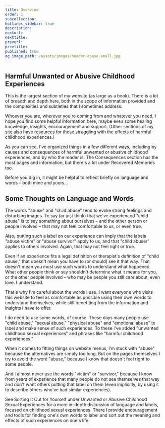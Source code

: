 ```yaml
---
title: Overview
order: 1
subcollection:
hotlines_sidebar: true
description:
nexturl:
nexttitle:
prevurl:
prevtitle:
published: true
og_image_path: /assets/images/header-abuse-small.jpg
---
```


## Harmful Unwanted or Abusive Childhood Experiences

This is the largest section of my website (as large as a book). There is a lot of breadth and depth here, both in the scope of information provided and the complexities and subtleties that I sometimes address.

Whoever you are, wherever you're coming from and whatever you need, I hope you find some helpful information here, maybe even some healing knowledge, insights, encouragement and support. (Other sections of my site also have resources for those struggling with the effects of harmful childhood experiences.)

As you can see, I've organized things in a few different ways, including by causes and consequences of harmful unwanted or abusive childhood experiences, and by who the reader is. The Consequences section has the most pages and information, but there's a lot under Recovered Memories too.

Before you dig in, it might be helpful to reflect briefly on language and words – both mine and yours...

## Some Thoughts on Language and Words

The words "abuse" and "child abuse" tend to evoke strong feelings and disturbing images. To say (or just think) that we've experienced "child abuse" is to say something about ourselves – and the other person or people involved – that may not feel comfortable to us, or even true.

Also, putting such a label on our experience can imply that the labels "abuse victim" or "abuse survivor" apply to us, and that "child abuser" applies to others involved. Again, that may not feel right or true.

Even if an experience fits a legal definition or therapist's definition of "child abuse," that doesn't mean you have to (or should) see it that way. That doesn't mean you must use such words to understand what happened. What other people think or say shouldn't determine what it means for you, or the other people involved – who may be people you still care about, even love. I understand.

That's why I'm careful about the words I use. I want everyone who visits this website to feel as comfortable as possible using their own words to understand themselves, while still benefiting from the information and insights I have to offer.

I do need to use some words, of course. These days many people use "child abuse," "sexual abuse," "physical abuse" and "emotional abuse" to label and make sense of such experiences. To these I've added "unwanted childhood sexual experiences" and phrases like "harmful childhood experiences."

When it comes to fitting things on website menus, I'm stuck with "abuse" because the alternatives are simply too long. But on the pages themselves I try to avoid the word "abuse," because I know that doesn't feel right to some people.

And I almost never use the words "victim" or "survivor," because I know from years of experience that many people do not see themselves that way and don't want others putting that label on them (even implicitly, by using it to describe others who've had similar experiences).

See Sorting It Out for Yourself under Unwanted or Abusive Childhood Sexual Experiences for a more in-depth discussion of language and labels, focused on childhood sexual experiences. There I provide encouragement and tools for finding one's own words to label and sort out the meaning and effects of such experiences on one's life.

